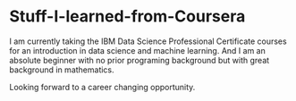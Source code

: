 # Stuff-I-learned-from-Coursera

I am currently taking the IBM Data Science Professional Certificate courses for an introduction in data science and machine learning. And I am an absolute beginner with no prior programing background but with great background in mathematics.

Looking forward to a career changing opportunity. 
